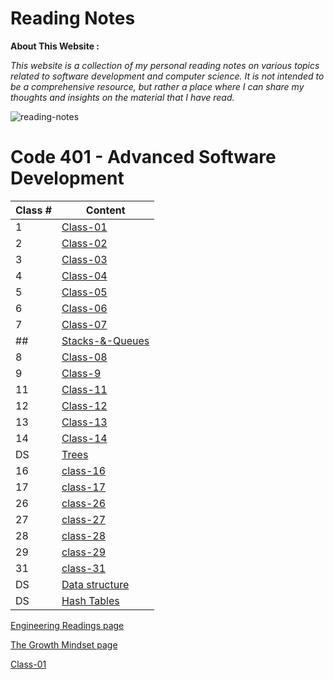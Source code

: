 # Reading Notes

**About This Website :**


*This website is a collection of my personal reading notes on various topics related to software development and computer science. It is not intended to be a comprehensive resource, but rather a place where I can share my thoughts and insights on the material that I have read.*


![reading-notes](https://m.media-amazon.com/images/I/61936RmysdL.png)



# **Code 401 - Advanced Software Development**

| Class # | Content |
| ------- | ----- |
| 1 |  [Class-01](Code401/class-01.md) |
| 2 |  [Class-02](Code401/class-02.md) |
| 3 |  [Class-03](Code401/class-03.md) |
| 4 | 	[Class-04](Code401/class-04.md)  |
| 5 | 	[Class-05](Code401/class-05.md)  |
| 6 | 	[Class-06](Code401/class-06.md)  |
| 7 | 	[Class-07](Code401/class-07.md)  |
| ## | 	[Stacks-&-Queues](Code401/Stacks-and-Queues.md)  |
| 8 | 	[Class-08](Code401/class-08.md)  |
| 9 | 	[Class-9](Code401/class-09.md)  |
| 11 | 	[Class-11](Code401/class-11.md)  |
| 12 | 	[Class-12](Code401/class-12.md)  |
| 13 | 	[Class-13](Code401/class-13.md)  |
| 14 | 	[Class-14](Code401/class-14.md)  |
| DS | 	[Trees](Code401/Trees.md)  |
| 16 | 	[class-16](Code401/class-16.md)  |
| 17 | 	[class-17](Code401/class-17.md)  |
| 26 | 	[class-26](Code401/class_26.md)  |
| 27 | 	[class-27](Code401/class-27.md)  |
| 28 | 	[class-28](Code401/class_28.md)  |
| 29 | 	[class-29](Code401/class_29.md)  |
| 31 | [class-31](Code401/Class_31.md)  |
|DS|[Data structure](Data_Structures.md)|
|DS|[Hash Tables](Code401/Hash_Tables.md)|


[Engineering Readings page](Engineering_Readings.md)


[The Growth Mindset page](Mindset.md)


[Class-01](Code401/class-01.md)
